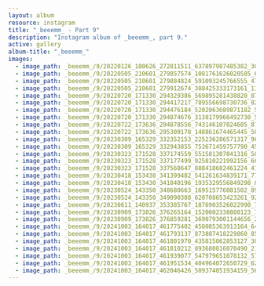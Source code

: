 ```yaml
---
layout: album
resource: instagram
title: "_beeemm_ - Part 9"
description: "Instagram album of _beeemm_, part 9."
active: gallery
album-title: "_beeemm_"
images:
  - image_path: _beeemm_/9/20220126_180626_272811511_637897987485382_3012653448479732378_n.jpg
  - image_path: _beeemm_/9/20220505_210601_279857574_1081761626020585_6526590546601599584_n.jpg
  - image_path: _beeemm_/9/20220505_210601_279884824_591093245766555_4730350527116620_n.jpg
  - image_path: _beeemm_/9/20220505_210601_279912674_388425333173161_1166173283671696335_n.jpg
  - image_path: _beeemm_/9/20220720_171330_294329386_569895281438820_8788269565718467639_n.jpg
  - image_path: _beeemm_/9/20220720_171330_294417217_789556698730736_8249604556680414093_n.jpg
  - image_path: _beeemm_/9/20220720_171330_294476184_5202063689871182_5906672948055207514_n.jpg
  - image_path: _beeemm_/9/20220720_171330_294874676_3138179966492730_5890854038791590655_n.jpg
  - image_path: _beeemm_/9/20220722_173636_294878556_743146107024605_8700517511255847404_n.jpg
  - image_path: _beeemm_/9/20220722_173636_295309178_148861674465445_5013364225495060278_n.jpg
  - image_path: _beeemm_/9/20230309_165329_332352153_225236286571317_963419419745380526_n.jpg
  - image_path: _beeemm_/9/20230309_165329_332943855_753671459757790_4569353129287007078_n.jpg
  - image_path: _beeemm_/9/20230323_171528_337174559_551581307041316_5872748915814625336_n.jpg
  - image_path: _beeemm_/9/20230323_171528_337177499_925810221992156_6621051368998685890_n.jpg
  - image_path: _beeemm_/9/20230323_171528_337568647_888418682461224_4110895779200956637_n.jpg
  - image_path: _beeemm_/9/20230418_153430_341399482_541261634839171_7727123994435950335_n.jpg
  - image_path: _beeemm_/9/20230418_153430_341840196_1935329556849298_8390314432675646518_n.jpg
  - image_path: _beeemm_/9/20230524_143350_348680663_169515776081502_8951954785056826879_n.jpg
  - image_path: _beeemm_/9/20230524_143350_349090308_620708653423261_929035004403556444_n.jpg
  - image_path: _beeemm_/9/20230611_140937_353385767_1876903526022990_7223566051211223559_n.jpg
  - image_path: _beeemm_/9/20230909_173826_376265164_1520002338808123_785109790281390998_n.jpg
  - image_path: _beeemm_/9/20230909_173826_376859281_3690793001144656_2695037708391378692_n.jpg
  - image_path: _beeemm_/9/20241003_164017_461775402_458085363913164_6442021898297478483_n.jpg
  - image_path: _beeemm_/9/20241003_164017_461793137_873887418229860_8522194039104282843_n.jpg
  - image_path: _beeemm_/9/20241003_164017_461801970_435815062853127_3088168170773864315_n.jpg
  - image_path: _beeemm_/9/20241003_164017_461810212_893680816070490_2194628423975595603_n.jpg
  - image_path: _beeemm_/9/20241003_164017_461939077_547979651078132_5707197371862318888_n.jpg
  - image_path: _beeemm_/9/20241003_164017_461951534_404964072650729_6279561078030408912_n.jpg
  - image_path: _beeemm_/9/20241003_164017_462046426_509374851934159_5658497391057061354_n.jpg
---
```

